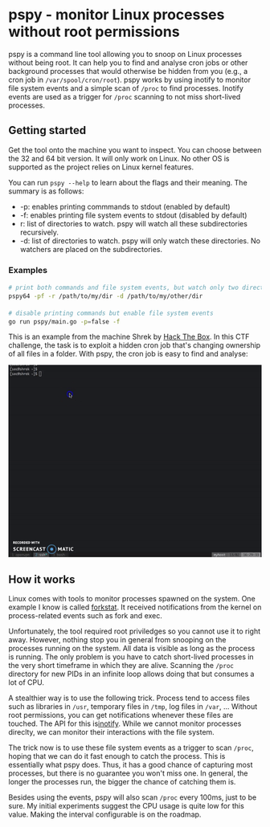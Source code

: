 # pspy - monitor Linux processes without root permissions

pspy is a command line tool allowing you to snoop on Linux processes without being root.
It can help you to find and analyse cron jobs or other background processes that would otherwise be hidden from you (e.g., a cron job in `/var/spool/cron/root`).
pspy works by using inotify to monitor file system events and a simple scan of `/proc` to find processes.
Inotify events are used as a trigger for `/proc` scanning to not miss short-lived processes.

## Getting started

Get the tool onto the machine you want to inspect.
You can choose between the 32 and 64 bit version.
It will only work on Linux.
No other OS is supported as the project relies on Linux kernel features.

You can run `pspy --help` to learn about the flags and their meaning.
The summary is as follows:
- -p: enables printing commmands to stdout (enabled by default)
- -f: enables printing file system events to stdout (disabled by default)
- r: list of directories to watch. pspy will watch all these subdirectories recursively.
- -d: list of directories to watch. pspy will only watch these directories. No watchers are placed on the subdirectories.

### Examples

```bash
# print both commands and file system events, but watch only two directories (one recursive, one not)
pspy64 -pf -r /path/to/my/dir -d /path/to/my/other/dir

# disable printing commands but enable file system events
go run pspy/main.go -p=false -f
```

This is an example from the machine Shrek by [Hack The Box](https://www.hackthebox.eu/).
In this CTF challenge, the task is to exploit a hidden cron job that's changing ownership of all files in a folder.
With pspy, the cron job is easy to find and analyse:

![animated demo gif](images/example.gif)

## How it works

Linux comes with tools to monitor processes spawned on the system.
One example I know is called [forkstat](http://smackerelofopinion.blogspot.de/2014/03/forkstat-new-tool-to-trace-process.html).
It received notifications from the kernel on process-related events such as fork and exec.

Unfortunately, the tool required root priviledges so you cannot use it to right away.
However, nothing stop you in general from snooping on the processes running on the system.
All data is visible as long as the process is running.
The only problem is you have to catch short-lived processes in the very short timeframe in which they are alive.
Scanning the `/proc` directory for new PIDs in an infinite loop allows doing that but consumes a lot of CPU.

A stealthier way is to use the following trick.
Process tend to access files such as libraries in `/usr`, temporary files in `/tmp`, log files in `/var`, ...
Without root permissions, you can get notifications whenever these files are touched.
The API for this is[inotify](http://man7.org/linux/man-pages/man7/inotify.7.html).
While we cannot monitor processes direclty, we can monitor their interactions with the file system.

The trick now is to use these file system events as a trigger to scan `/proc`, hoping that we can do it fast enough to catch the process.
This is essentially what pspy does.
Thus, it has a good chance of capturing most processes, but there is no guarantee you won't miss one.
In general, the longer the processes run, the bigger the chance of catching them is.

Besides using the events, pspy will also scan `/proc` every 100ms, just to be sure.
My initial experiments suggest the CPU usage is quite low for this value.
Making the interval configurable is on the roadmap.
